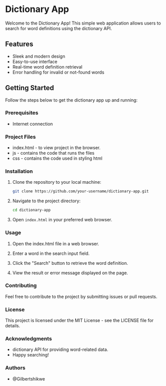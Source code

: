 # Dictionary App

  Welcome to the Dictionary App! This simple web application allows users to search for word definitions using the dictionary API.

## Features

- Sleek and modern design
- Easy-to-use interface
- Real-time word definition retrieval
- Error handling for invalid or not-found words

## Getting Started

  Follow the steps below to get the dictionary app up and running:

### Prerequisites

- Internet connection

### Project Files
- index.html - to view project in the browser.
- js - contains the code that runs the files
- css - contains the code used in styling html

### Installation

1. Clone the repository to your local machine:

    ```bash
    git clone https://github.com/your-username/dictionary-app.git
    ```

2. Navigate to the project directory:

    ```bash
    cd dictionary-app
    ```

3. Open `index.html` in your preferred web browser.

### Usage
1. Open the index.html file in a web browser.

2. Enter a word in the search input field.

3. Click the "Search" button to retrieve the word definition.

4. View the result or error message displayed on the page.

### Contributing
  Feel free to contribute to the project by submitting issues or pull requests.

### License
  This project is licensed under the MIT License - see the LICENSE file for details.

### Acknowledgments
  - dictionary API for providing word-related data.
  - Happy searching!

### Authors
- @Gilbertshikwe